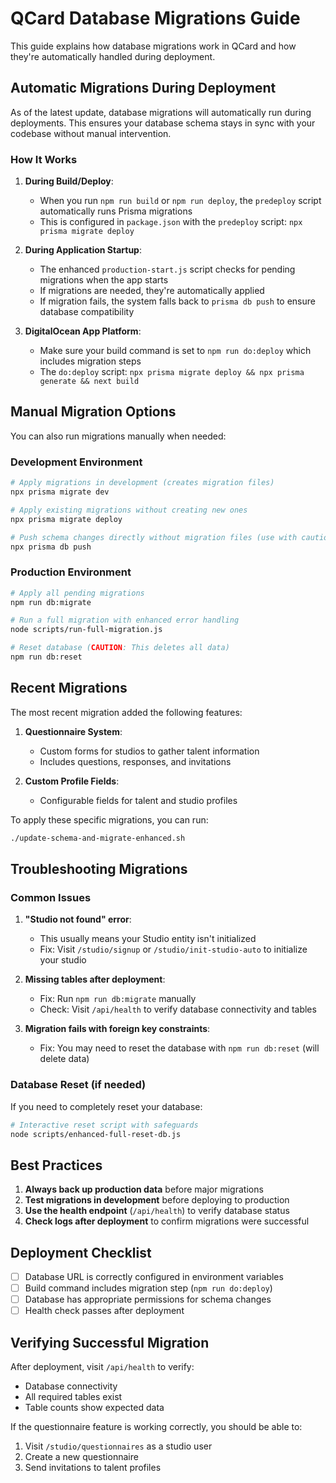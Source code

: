 # QCard Database Migrations Guide

This guide explains how database migrations work in QCard and how they're automatically handled during deployment.

## Automatic Migrations During Deployment

As of the latest update, database migrations will automatically run during deployments. This ensures your database schema stays in sync with your codebase without manual intervention.

### How It Works

1. **During Build/Deploy**: 
   - When you run `npm run build` or `npm run deploy`, the `predeploy` script automatically runs Prisma migrations
   - This is configured in `package.json` with the `predeploy` script: `npx prisma migrate deploy`

2. **During Application Startup**:
   - The enhanced `production-start.js` script checks for pending migrations when the app starts
   - If migrations are needed, they're automatically applied
   - If migration fails, the system falls back to `prisma db push` to ensure database compatibility

3. **DigitalOcean App Platform**:
   - Make sure your build command is set to `npm run do:deploy` which includes migration steps
   - The `do:deploy` script: `npx prisma migrate deploy && npx prisma generate && next build`

## Manual Migration Options

You can also run migrations manually when needed:

### Development Environment

```bash
# Apply migrations in development (creates migration files)
npx prisma migrate dev

# Apply existing migrations without creating new ones
npx prisma migrate deploy

# Push schema changes directly without migration files (use with caution)
npx prisma db push
```

### Production Environment

```bash
# Apply all pending migrations
npm run db:migrate

# Run a full migration with enhanced error handling
node scripts/run-full-migration.js

# Reset database (CAUTION: This deletes all data)
npm run db:reset
```

## Recent Migrations

The most recent migration added the following features:

1. **Questionnaire System**:
   - Custom forms for studios to gather talent information
   - Includes questions, responses, and invitations

2. **Custom Profile Fields**:
   - Configurable fields for talent and studio profiles

To apply these specific migrations, you can run:

```bash
./update-schema-and-migrate-enhanced.sh
```

## Troubleshooting Migrations

### Common Issues

1. **"Studio not found" error**:
   - This usually means your Studio entity isn't initialized
   - Fix: Visit `/studio/signup` or `/studio/init-studio-auto` to initialize your studio

2. **Missing tables after deployment**:
   - Fix: Run `npm run db:migrate` manually
   - Check: Visit `/api/health` to verify database connectivity and tables

3. **Migration fails with foreign key constraints**:
   - Fix: You may need to reset the database with `npm run db:reset` (will delete data)

### Database Reset (if needed)

If you need to completely reset your database:

```bash
# Interactive reset script with safeguards
node scripts/enhanced-full-reset-db.js
```

## Best Practices

1. **Always back up production data** before major migrations
2. **Test migrations in development** before deploying to production
3. **Use the health endpoint** (`/api/health`) to verify database status
4. **Check logs after deployment** to confirm migrations were successful

## Deployment Checklist

- [ ] Database URL is correctly configured in environment variables
- [ ] Build command includes migration step (`npm run do:deploy`)
- [ ] Database has appropriate permissions for schema changes
- [ ] Health check passes after deployment

## Verifying Successful Migration

After deployment, visit `/api/health` to verify:
- Database connectivity
- All required tables exist
- Table counts show expected data

If the questionnaire feature is working correctly, you should be able to:
1. Visit `/studio/questionnaires` as a studio user
2. Create a new questionnaire
3. Send invitations to talent profiles